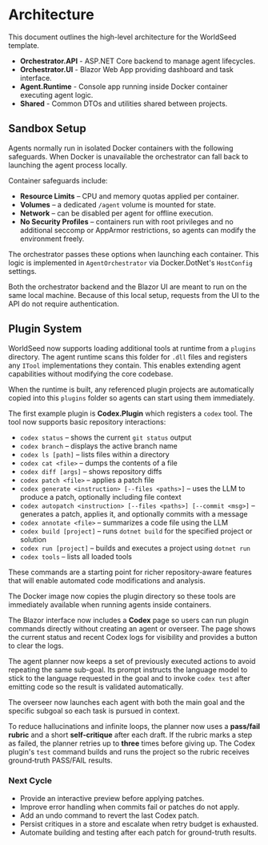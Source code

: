 # Architecture

This document outlines the high-level architecture for the WorldSeed template.

- **Orchestrator.API** - ASP.NET Core backend to manage agent lifecycles.
- **Orchestrator.UI** - Blazor Web App providing dashboard and task interface.
- **Agent.Runtime** - Console app running inside Docker container executing agent logic.
- **Shared** - Common DTOs and utilities shared between projects.

## Sandbox Setup

Agents normally run in isolated Docker containers with the following safeguards.
When Docker is unavailable the orchestrator can fall back to launching the agent
process locally.

Container safeguards include:
- **Resource Limits** – CPU and memory quotas applied per container.
- **Volumes** – a dedicated `/agent` volume is mounted for state.
- **Network** – can be disabled per agent for offline execution.
- **No Security Profiles** – containers run with root privileges and no additional seccomp or AppArmor restrictions, so agents can modify the environment freely.

The orchestrator passes these options when launching each container.
This logic is implemented in `AgentOrchestrator` via Docker.DotNet's `HostConfig` settings.

Both the orchestrator backend and the Blazor UI are meant to run on the same local machine. Because of this local setup, requests from the UI to the API do not require authentication.

## Plugin System

WorldSeed now supports loading additional tools at runtime from a `plugins` directory. The agent runtime scans this folder for `.dll` files and registers any `ITool` implementations they contain. This enables extending agent capabilities without modifying the core codebase.

When the runtime is built, any referenced plugin projects are automatically copied into this `plugins` folder so agents can start using them immediately.

The first example plugin is **Codex.Plugin** which registers a `codex` tool. The tool now supports basic repository interactions:

* `codex status` – shows the current `git status` output
* `codex branch` – displays the active branch name
* `codex ls [path]` – lists files within a directory
* `codex cat <file>` – dumps the contents of a file
* `codex diff [args]` – shows repository diffs
* `codex patch <file>` – applies a patch file
* `codex generate <instruction> [--files <paths>]` – uses the LLM to produce a patch, optionally including file context
* `codex autopatch <instruction> [--files <paths>] [--commit <msg>]` – generates a patch, applies it, and optionally commits with a message
* `codex annotate <file>` – summarizes a code file using the LLM
* `codex build [project]` – runs `dotnet build` for the specified project or solution
* `codex run [project]` – builds and executes a project using `dotnet run`
* `codex tools` – lists all loaded tools

These commands are a starting point for richer repository-aware features that will enable automated code modifications and analysis.

The Docker image now copies the plugin directory so these tools are immediately
available when running agents inside containers.

The Blazor interface now includes a **Codex** page so users can run plugin commands directly without creating an agent or overseer. The page shows the current status and recent Codex logs for visibility and provides a button to clear the logs.

The agent planner now keeps a set of previously executed actions to avoid repeating the same sub-goal. Its prompt instructs the language model to stick to the language requested in the goal and to invoke `codex test` after emitting code so the result is validated automatically.

The overseer now launches each agent with both the main goal and the specific subgoal so each task is pursued in context.

To reduce hallucinations and infinite loops, the planner now uses a **pass/fail rubric** and a short **self‑critique** after each draft. If the rubric marks a step as failed, the planner retries up to **three** times before giving up. The Codex plugin's `test` command builds and runs the project so the rubric receives ground‑truth PASS/FAIL results.

### Next Cycle

* Provide an interactive preview before applying patches.
* Improve error handling when commits fail or patches do not apply.
* Add an undo command to revert the last Codex patch.
* Persist critiques in a store and escalate when retry budget is exhausted.
* Automate building and testing after each patch for ground-truth results.
